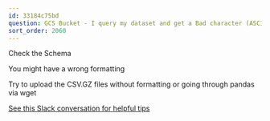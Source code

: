 ```yaml
---
id: 33184c75bd
question: GCS Bucket - I query my dataset and get a Bad character (ASCII 0) error?
sort_order: 2060
---
```


Check the Schema

You might have a wrong formatting

Try to upload the CSV.GZ files without formatting or going through pandas via wget

[See this Slack conversation for helpful tips](https://datatalks-club.slack.com/archives/C01FABYF2RG/p1676034803779649)

